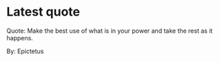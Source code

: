 # Latest quote 

Quote: Make the best use of what is in your power and take the rest as it happens. 

By: Epictetus